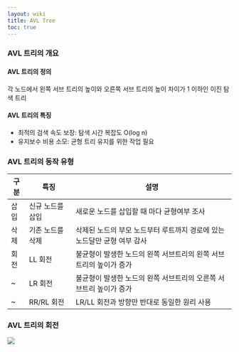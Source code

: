 ```yaml
---
layout: wiki
title: AVL Tree
toc: true
---
```


### AVL 트리의 개요
#### AVL 트리의 정의
각 노드에서 왼쪽 서브 트리의 높이와 오른쪽 서브 트리의 높이 차이가 1 이하인 이진 탐색 트리

#### AVL 트리의 특징
* 최적의 검색 속도 보장: 탐색 시간 복잡도 O(log n)
* 유지보수 비용 소모: 균형 트리 유지를 위한 작업 필요

### AVL 트리의 동작 유형

|구분|특징|설명|
|----|----|----|
|삽입|신규 노드를 삽입|새로운 노드를 삽입할 때 마다 균형여부 조사|
|삭제|기존 노드를 삭제|삭제된 노드의 부모 노드부터 루트까지 경로에 있는 노드달만 균형 여부 감사|
|회전|LL 회전|불균형이 발생한 노드의 왼쪽 서브트리의 왼쪽 서브트리의 높이가 증가|
|~|LR 회전|불균형이 발생한 노드의 왼쪽 서브트리의 오른쪽 서브트리 높이가 증가|
|~|RR/RL 회전|LR/LL 회전과 방향만 반대로 동일한 원리 사용|

### AVL 트리의 회전
![](http://cfile1.uf.tistory.com/image/182556024BD32CFD017882)
